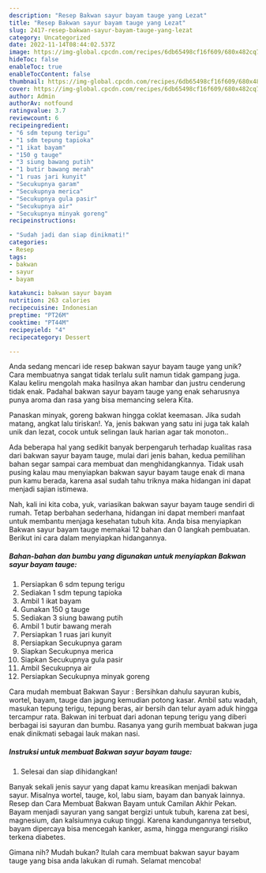 ```yaml
---
description: "Resep Bakwan sayur bayam tauge yang Lezat"
title: "Resep Bakwan sayur bayam tauge yang Lezat"
slug: 2417-resep-bakwan-sayur-bayam-tauge-yang-lezat
category: Uncategorized
date: 2022-11-14T08:44:02.537Z
image: https://img-global.cpcdn.com/recipes/6db65498cf16f609/680x482cq70/bakwan-sayur-bayam-tauge-foto-resep-utama.jpg
hideToc: false
enableToc: true
enableTocContent: false
thumbnail: https://img-global.cpcdn.com/recipes/6db65498cf16f609/680x482cq70/bakwan-sayur-bayam-tauge-foto-resep-utama.jpg
cover: https://img-global.cpcdn.com/recipes/6db65498cf16f609/680x482cq70/bakwan-sayur-bayam-tauge-foto-resep-utama.jpg
author: Admin
authorAv: notfound
ratingvalue: 3.7
reviewcount: 6
recipeingredient:
- "6 sdm tepung terigu"
- "1 sdm tepung tapioka"
- "1 ikat bayam"
- "150 g tauge"
- "3 siung bawang putih"
- "1 butir bawang merah"
- "1 ruas jari kunyit"
- "Secukupnya garam"
- "Secukupnya merica"
- "Secukupnya gula pasir"
- "Secukupnya air"
- "Secukupnya minyak goreng"
recipeinstructions:

- "Sudah jadi dan siap dinikmati!"
categories:
- Resep
tags:
- bakwan
- sayur
- bayam

katakunci: bakwan sayur bayam 
nutrition: 263 calories
recipecuisine: Indonesian
preptime: "PT26M"
cooktime: "PT44M"
recipeyield: "4"
recipecategory: Dessert

---
```





Anda sedang mencari ide resep bakwan sayur bayam tauge yang unik? Cara membuatnya sangat tidak terlalu sulit namun tidak gampang juga. Kalau keliru mengolah maka hasilnya akan hambar dan justru cenderung tidak enak. Padahal bakwan sayur bayam tauge yang enak seharusnya punya aroma dan rasa yang bisa memancing selera Kita.





Panaskan minyak, goreng bakwan hingga coklat keemasan. Jika sudah matang, angkat lalu tiriskan!. Ya, jenis bakwan yang satu ini juga tak kalah unik dan lezat, cocok untuk selingan lauk harian agar tak monoton..

Ada beberapa hal yang sedikit banyak berpengaruh terhadap kualitas rasa dari bakwan sayur bayam tauge, mulai dari jenis bahan, kedua pemilihan bahan segar sampai cara membuat dan menghidangkannya. Tidak usah pusing kalau mau menyiapkan bakwan sayur bayam tauge enak di mana pun kamu berada, karena asal sudah tahu triknya maka hidangan ini dapat menjadi sajian istimewa.






Nah, kali ini kita coba, yuk, variasikan bakwan sayur bayam tauge sendiri di rumah. Tetap berbahan sederhana, hidangan ini dapat memberi manfaat untuk membantu menjaga kesehatan tubuh kita. Anda bisa menyiapkan Bakwan sayur bayam tauge memakai 12 bahan dan 0 langkah pembuatan. Berikut ini cara dalam menyiapkan hidangannya.

<!--inarticleads1-->

##### Bahan-bahan dan bumbu yang digunakan untuk menyiapkan Bakwan sayur bayam tauge:

1. Persiapkan 6 sdm tepung terigu
1. Sediakan 1 sdm tepung tapioka
1. Ambil 1 ikat bayam
1. Gunakan 150 g tauge
1. Sediakan 3 siung bawang putih
1. Ambil 1 butir bawang merah
1. Persiapkan 1 ruas jari kunyit
1. Persiapkan Secukupnya garam
1. Siapkan Secukupnya merica
1. Siapkan Secukupnya gula pasir
1. Ambil Secukupnya air
1. Persiapkan Secukupnya minyak goreng


Cara mudah membuat Bakwan Sayur : Bersihkan dahulu sayuran kubis, wortel, bayam, tauge dan jagung kemudian potong kasar. Ambil satu wadah, masukan tepung terigu, tepung beras, air bersih dan telur ayam aduk hingga tercampur rata. Bakwan ini terbuat dari adonan tepung terigu yang diberi berbagai isi sayuran dan bumbu. Rasanya yang gurih membuat bakwan juga enak dinikmati sebagai lauk makan nasi. 

<!--inarticleads2-->

##### Instruksi untuk membuat Bakwan sayur bayam tauge:


1. Selesai dan siap dihidangkan!

Banyak sekali jenis sayur yang dapat kamu kreasikan menjadi bakwan sayur. Misalnya wortel, tauge, kol, labu siam, bayam dan banyak lainnya. Resep dan Cara Membuat Bakwan Bayam untuk Camilan Akhir Pekan. Bayam menjadi sayuran yang sangat bergizi untuk tubuh, karena zat besi, magnesium, dan kalsiumnya cukup tinggi. Karena kandungannya tersebut, bayam dipercaya bisa mencegah kanker, asma, hingga mengurangi risiko terkena diabetes. 

Gimana nih? Mudah bukan? Itulah cara membuat bakwan sayur bayam tauge yang bisa anda lakukan di rumah. Selamat mencoba!
